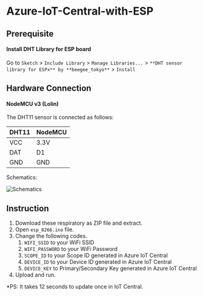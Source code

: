 # Azure-IoT-Central-with-ESP

## Prerequisite 
#### Install DHT Library for ESP board

Go to `Sketch` > `Include Library` > `Manage Libraries...` > `**DHT sensor library for ESPx** by **beegee_tokyo**` > `Install`

## Hardware Connection
#### NodeMCU v3 (Lolin)

The DHT11 sensor is connected as follows:

| DHT11 | NodeMCU | 
| --- | --- | 
| VCC | 3.3V | 
| DAT | D1 | 
| GND | GND | 

Schematics:

![Schematics](https://github.com/khvmaths/Azure-IoT-Central-with-ESP/blob/master/schematics.png "Schematics")

## Instruction
1. Download these respiratory as ZIP file and extract.
2. Open `esp_8266.ino` file.
3. Change the following codes.
   1. `WIFI_SSID` to your WiFi SSID
   2. `WIFI_PASSWORD` to your WiFi Password
   3. `SCOPE_ID` to your Scope ID generated in Azure IoT Central
   4. `DEVICE_ID` to your Device ID generated in Azure IoT Central
   5. `DEVICE_KEY` to Primary/Secondary Key generated in Azure IoT Central
4. Upload and run.

*PS: It takes 12 seconds to update once in IoT Central.
